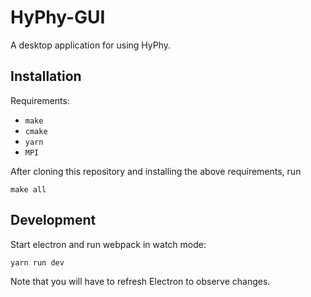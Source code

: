 # HyPhy-GUI

A desktop application for using HyPhy.

## Installation

Requirements:

* `make`
* `cmake`
* `yarn`
* `MPI`

After cloning this repository and installing the above requirements, run

```
make all
```

## Development

Start electron and run webpack in watch mode:

```
yarn run dev
```

Note that you will have to refresh Electron to observe changes.